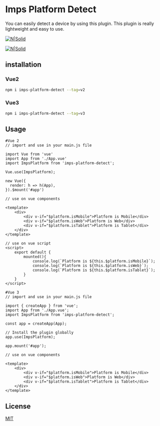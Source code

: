 # Imps Platform Detect

You can easily detect a device by using this plugin. This plugin is really lightweight and easy to use.

[![N|Solid](https://www.iampapaisarkar.in/powered-by.svg)](https://www.iampapaisarkar.in)

[![N|Solid](https://www.iampapaisarkar.in/hire-me.svg)](https://www.upwork.com/freelancers/~01b68508e481c72291)

## installation
### Vue2
```sh
npm i imps-platform-detect --tag=v2
```
### Vue3
```sh
npm i imps-platform-detect --tag=v3
```
## Usage

```vue
#Vue 2 
// import and use in your main.js file

import Vue from 'vue'
import App from './App.vue'
import ImpsPlatform from 'imps-platform-detect';

Vue.use(ImpsPlatform);

new Vue({
  render: h => h(App),
}).$mount('#app')

```

```vue
// use on vue components 

<template>
    <div>
        <div v-if="$platform.isMobile">Platform is Mobile</div>
        <div v-if="$platform.isWeb">Platform is Web</div>
        <div v-if="$platform.isTablet">Platform is Tablet</div>
    </div>
</template>

```

```vue
// use on vue script 
<script>
    export default {
        mounted(){
            console.log(`Platform is ${this.$platform.isMobile}`);
            console.log(`Platform is ${this.$platform.isWeb}`);
            console.log(`Platform is ${this.$platform.isTablet}`);
        }
    }
</script>

```

```vue
#Vue 3
// import and use in your main.js file

import { createApp } from 'vue';
import App from './App.vue';
import ImpsPlatform from 'imps-platform-detect';

const app = createApp(App);

// Install the plugin globally
app.use(ImpsPlatform);

app.mount('#app');

```

```vue
// use on vue components 

<template>
    <div>
        <div v-if="$platform.isMobile">Platform is Mobile</div>
        <div v-if="$platform.isWeb">Platform is Web</div>
        <div v-if="$platform.isTablet">Platform is Tablet</div>
    </div>
</template>

```

## License

[MIT](https://choosealicense.com/licenses/mit/)